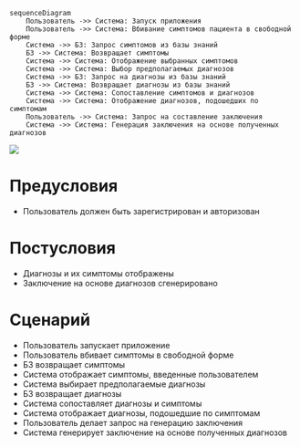 ```
sequenceDiagram
    Пользователь ->> Система: Запуск приложения
    Пользователь ->> Система: Вбивание симптомов пациента в свободной форме
    Система ->> БЗ: Запрос симптомов из базы знаний
    БЗ ->> Система: Возвращает симптомы 
    Система ->> Система: Отображение выбранных симптомов
    Система ->> Система: Выбор предполагаемых диагнозов
    Система ->> БЗ: Запрос на диагнозы из базы знаний
    БЗ ->> Система: Возвращает диагнозы из базы знаний
    Система ->> Система: Сопоставление симптомов и диагнозов
    Система ->> Система: Отображение диагнозов, подошедших по симптомам
    Пользователь ->> Система: Запрос на составление заключения
    Система ->> Система: Генерация заключения на основе полученных диагнозов
```

[![](https://mermaid.ink/img/eyJjb2RlIjoic2VxdWVuY2VEaWFncmFtXG4gICAg0J_QvtC70YzQt9C-0LLQsNGC0LXQu9GMIC0-PiDQodC40YHRgtC10LzQsDog0JfQsNC_0YPRgdC6INC_0YDQuNC70L7QttC10L3QuNGPXG4gICAg0J_QvtC70YzQt9C-0LLQsNGC0LXQu9GMIC0-PiDQodC40YHRgtC10LzQsDog0JLQsdC40LLQsNC90LjQtSDRgdC40LzQv9GC0L7QvNC-0LIg0L_QsNGG0LjQtdC90YLQsCDQsiDRgdCy0L7QsdC-0LTQvdC-0Lkg0YTQvtGA0LzQtVxuICAgINCh0LjRgdGC0LXQvNCwIC0-PiDQkdCXOiDQl9Cw0L_RgNC-0YEg0YHQuNC80L_RgtC-0LzQvtCyINC40Lcg0LHQsNC30Ysg0LfQvdCw0L3QuNC5XG4gICAg0JHQlyAtPj4g0KHQuNGB0YLQtdC80LA6INCS0L7Qt9Cy0YDQsNGJ0LDQtdGCINGB0LjQvNC_0YLQvtC80YsgXG4gICAg0KHQuNGB0YLQtdC80LAgLT4-INCh0LjRgdGC0LXQvNCwOiDQntGC0L7QsdGA0LDQttC10L3QuNC1INCy0YvQsdGA0LDQvdC90YvRhSDRgdC40LzQv9GC0L7QvNC-0LJcbiAgICDQodC40YHRgtC10LzQsCAtPj4g0KHQuNGB0YLQtdC80LA6INCS0YvQsdC-0YAg0L_RgNC10LTQv9C-0LvQsNCz0LDQtdC80YvRhSDQtNC40LDQs9C90L7Qt9C-0LJcbiAgICDQodC40YHRgtC10LzQsCAtPj4g0JHQlzog0JfQsNC_0YDQvtGBINC90LAg0LTQuNCw0LPQvdC-0LfRiyDQuNC3INCx0LDQt9GLINC30L3QsNC90LjQuVxuICAgINCR0JcgLT4-INCh0LjRgdGC0LXQvNCwOiDQktC-0LfQstGA0LDRidCw0LXRgiDQtNC40LDQs9C90L7Qt9GLINC40Lcg0LHQsNC30Ysg0LfQvdCw0L3QuNC5XG4gICAg0KHQuNGB0YLQtdC80LAgLT4-INCh0LjRgdGC0LXQvNCwOiDQodC-0L_QvtGB0YLQsNCy0LvQtdC90LjQtSDRgdC40LzQv9GC0L7QvNC-0LIg0Lgg0LTQuNCw0LPQvdC-0LfQvtCyXG4gICAg0KHQuNGB0YLQtdC80LAgLT4-INCh0LjRgdGC0LXQvNCwOiDQntGC0L7QsdGA0LDQttC10L3QuNC1INC00LjQsNCz0L3QvtC30L7Qsiwg0L_QvtC00L7RiNC10LTRiNC40YUg0L_QviDRgdC40LzQv9GC0L7QvNCw0LxcbiAgICDQn9C-0LvRjNC30L7QstCw0YLQtdC70YwgLT4-INCh0LjRgdGC0LXQvNCwOiDQl9Cw0L_RgNC-0YEg0L3QsCDRgdC-0YHRgtCw0LLQu9C10L3QuNC1INC30LDQutC70Y7Rh9C10L3QuNGPXG4gICAg0KHQuNGB0YLQtdC80LAgLT4-INCh0LjRgdGC0LXQvNCwOiDQk9C10L3QtdGA0LDRhtC40Y8g0LfQsNC60LvRjtGH0LXQvdC40Y8g0L3QsCDQvtGB0L3QvtCy0LUg0L_QvtC70YPRh9C10L3QvdGL0YUg0LTQuNCw0LPQvdC-0LfQvtCyXG4iLCJtZXJtYWlkIjp7InRoZW1lIjoiZGFyayJ9LCJ1cGRhdGVFZGl0b3IiOmZhbHNlLCJhdXRvU3luYyI6dHJ1ZSwidXBkYXRlRGlhZ3JhbSI6ZmFsc2V9)](https://mermaid-js.github.io/mermaid-live-editor/edit/#eyJjb2RlIjoic2VxdWVuY2VEaWFncmFtXG4gICAg0J_QvtC70YzQt9C-0LLQsNGC0LXQu9GMIC0-PiDQodC40YHRgtC10LzQsDog0JfQsNC_0YPRgdC6INC_0YDQuNC70L7QttC10L3QuNGPXG4gICAg0J_QvtC70YzQt9C-0LLQsNGC0LXQu9GMIC0-PiDQodC40YHRgtC10LzQsDog0JLQsdC40LLQsNC90LjQtSDRgdC40LzQv9GC0L7QvNC-0LIg0L_QsNGG0LjQtdC90YLQsCDQsiDRgdCy0L7QsdC-0LTQvdC-0Lkg0YTQvtGA0LzQtVxuICAgINCh0LjRgdGC0LXQvNCwIC0-PiDQkdCXOiDQl9Cw0L_RgNC-0YEg0YHQuNC80L_RgtC-0LzQvtCyINC40Lcg0LHQsNC30Ysg0LfQvdCw0L3QuNC5XG4gICAg0JHQlyAtPj4g0KHQuNGB0YLQtdC80LA6INCS0L7Qt9Cy0YDQsNGJ0LDQtdGCINGB0LjQvNC_0YLQvtC80YsgXG4gICAg0KHQuNGB0YLQtdC80LAgLT4-INCh0LjRgdGC0LXQvNCwOiDQntGC0L7QsdGA0LDQttC10L3QuNC1INCy0YvQsdGA0LDQvdC90YvRhSDRgdC40LzQv9GC0L7QvNC-0LJcbiAgICDQodC40YHRgtC10LzQsCAtPj4g0KHQuNGB0YLQtdC80LA6INCS0YvQsdC-0YAg0L_RgNC10LTQv9C-0LvQsNCz0LDQtdC80YvRhSDQtNC40LDQs9C90L7Qt9C-0LJcbiAgICDQodC40YHRgtC10LzQsCAtPj4g0JHQlzog0JfQsNC_0YDQvtGBINC90LAg0LTQuNCw0LPQvdC-0LfRiyDQuNC3INCx0LDQt9GLINC30L3QsNC90LjQuVxuICAgINCR0JcgLT4-INCh0LjRgdGC0LXQvNCwOiDQktC-0LfQstGA0LDRidCw0LXRgiDQtNC40LDQs9C90L7Qt9GLINC40Lcg0LHQsNC30Ysg0LfQvdCw0L3QuNC5XG4gICAg0KHQuNGB0YLQtdC80LAgLT4-INCh0LjRgdGC0LXQvNCwOiDQodC-0L_QvtGB0YLQsNCy0LvQtdC90LjQtSDRgdC40LzQv9GC0L7QvNC-0LIg0Lgg0LTQuNCw0LPQvdC-0LfQvtCyXG4gICAg0KHQuNGB0YLQtdC80LAgLT4-INCh0LjRgdGC0LXQvNCwOiDQntGC0L7QsdGA0LDQttC10L3QuNC1INC00LjQsNCz0L3QvtC30L7Qsiwg0L_QvtC00L7RiNC10LTRiNC40YUg0L_QviDRgdC40LzQv9GC0L7QvNCw0LxcbiAgICDQn9C-0LvRjNC30L7QstCw0YLQtdC70YwgLT4-INCh0LjRgdGC0LXQvNCwOiDQl9Cw0L_RgNC-0YEg0L3QsCDRgdC-0YHRgtCw0LLQu9C10L3QuNC1INC30LDQutC70Y7Rh9C10L3QuNGPXG4gICAg0KHQuNGB0YLQtdC80LAgLT4-INCh0LjRgdGC0LXQvNCwOiDQk9C10L3QtdGA0LDRhtC40Y8g0LfQsNC60LvRjtGH0LXQvdC40Y8g0L3QsCDQvtGB0L3QvtCy0LUg0L_QvtC70YPRh9C10L3QvdGL0YUg0LTQuNCw0LPQvdC-0LfQvtCyXG4iLCJtZXJtYWlkIjoie1xuICBcInRoZW1lXCI6IFwiZGFya1wiXG59IiwidXBkYXRlRWRpdG9yIjpmYWxzZSwiYXV0b1N5bmMiOnRydWUsInVwZGF0ZURpYWdyYW0iOmZhbHNlfQ)

# Предусловия
* Пользователь должен быть зарегистрирован и авторизован

# Постусловия
* Диагнозы и их симптомы отображены
* Заключение на основе диагнозов сгенерировано

# Сценарий
* Пользователь запускает приложение
* Пользователь вбивает симптомы в свободной форме
* БЗ возвращает симптомы
* Система отображает симптомы, введенные пользователем
* Система выбирает предполагаемые диагнозы
* БЗ возвращает диагнозы
* Система сопоставляет диагнозы и симптомы
* Система отображает диагнозы, подошедшие по симптомам
* Пользователь делает запрос на генерацию заключения
* Система генерирует заключение на основе полученных диагнозов
